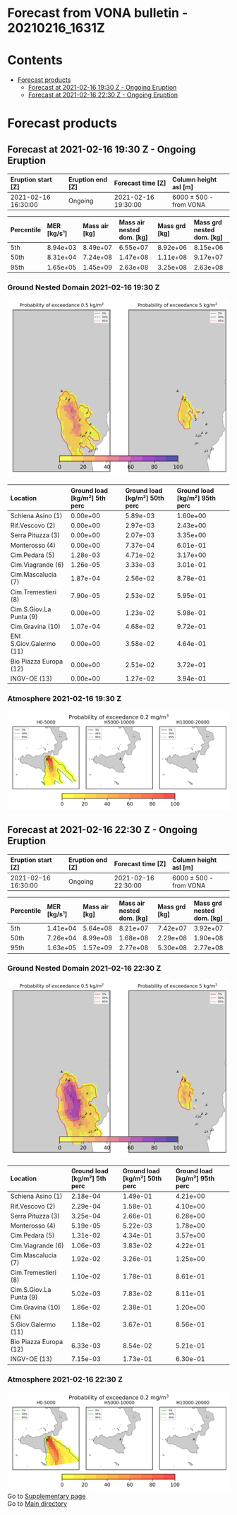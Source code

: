 
Forecast from VONA bulletin - 20210216_1631Z
============================================

Contents
========

* [Forecast products](#forecast-products)
	* [Forecast at 2021-02-16 19:30 Z - Ongoing Eruption](#forecast-at-2021-02-16-1930-z---ongoing-eruption)
	* [Forecast at 2021-02-16 22:30 Z - Ongoing Eruption](#forecast-at-2021-02-16-2230-z---ongoing-eruption)

# Forecast products

## Forecast at 2021-02-16 19:30 Z - Ongoing Eruption
  

|Eruption start [Z]|Eruption end [Z]|Forecast time [Z]|Column height asl [m]|
| :--- | :--- | :--- | :--- |
|2021-02-16 16:30:00|Ongoing|2021-02-16 19:30:00|6000 ± 500 - from VONA|
  
  

|Percentile|MER [kg/s¹]|Mass air [kg]|Mass air nested dom. [kg]|Mass grd [kg]|Mass grd nested dom. [kg]|
| :--- | :--- | :--- | :--- | :--- | :--- |
|5th|8.94e+03|8.49e+07|6.55e+07|8.92e+06|8.15e+06|
|50th|8.31e+04|7.24e+08|1.47e+08|1.11e+08|9.17e+07|
|95th|1.65e+05|1.45e+09|2.63e+08|3.25e+08|2.63e+08|
  

### Ground Nested Domain 2021-02-16 19:30 Z
  
![](./figures/probability_grd_2021_02_16_1930_grid_1_1.png)  
  
  
  
  
  
  
  
  
  
  
  
  

|Location|Ground load [kg/m²] 5th perc|Ground load [kg/m²] 50th perc|Ground load [kg/m²] 95th perc|
| :--- | :--- | :--- | :--- |
|Schiena Asino (1)|0.00e+00|5.89e-03|1.60e+00|
|Rif.Vescovo (2)|0.00e+00|2.97e-03|2.43e+00|
|Serra Pituzza (3)|0.00e+00|2.07e-03|3.35e+00|
|Monterosso (4)|0.00e+00|7.37e-04|6.01e-01|
|Cim.Pedara (5)|1.28e-03|4.71e-02|3.17e+00|
|Cim.Viagrande (6)|1.26e-05|3.33e-03|3.01e-01|
|Cim.Mascalucia (7)|1.87e-04|2.56e-02|8.78e-01|
|Cim.Tremestieri (8)|7.90e-05|2.53e-02|5.95e-01|
|Cim.S.Giov.La Punta (9)|0.00e+00|1.23e-02|5.98e-01|
|Cim.Gravina (10)|1.07e-04|4.68e-02|9.72e-01|
|ENI S.Giov.Galermo (11)|0.00e+00|3.58e-02|4.64e-01|
|Bio Piazza Europa (12)|0.00e+00|2.51e-02|3.72e-01|
|INGV-OE (13)|0.00e+00|1.27e-02|3.94e-01|
  

### Atmosphere 2021-02-16 19:30 Z
  
![](./figures/probability_air_2021_02_16_1930_grid_2_conclev_1_1.png)
## Forecast at 2021-02-16 22:30 Z - Ongoing Eruption
  

|Eruption start [Z]|Eruption end [Z]|Forecast time [Z]|Column height asl [m]|
| :--- | :--- | :--- | :--- |
|2021-02-16 16:30:00|Ongoing|2021-02-16 22:30:00|6000 ± 500 - from VONA|
  
  

|Percentile|MER [kg/s¹]|Mass air [kg]|Mass air nested dom. [kg]|Mass grd [kg]|Mass grd nested dom. [kg]|
| :--- | :--- | :--- | :--- | :--- | :--- |
|5th|1.41e+04|5.64e+08|8.21e+07|7.42e+07|3.92e+07|
|50th|7.26e+04|8.99e+08|1.68e+08|2.29e+08|1.90e+08|
|95th|1.63e+05|1.57e+09|2.77e+08|5.30e+08|2.77e+08|
  

### Ground Nested Domain 2021-02-16 22:30 Z
  
![](./figures/probability_grd_2021_02_16_2230_grid_1_2.png)  
  
  
  
  
  
  
  
  
  
  
  
  

|Location|Ground load [kg/m²] 5th perc|Ground load [kg/m²] 50th perc|Ground load [kg/m²] 95th perc|
| :--- | :--- | :--- | :--- |
|Schiena Asino (1)|2.18e-04|1.49e-01|4.21e+00|
|Rif.Vescovo (2)|2.29e-04|1.58e-01|4.10e+00|
|Serra Pituzza (3)|3.25e-04|2.66e-01|6.28e+00|
|Monterosso (4)|5.19e-05|5.22e-03|1.78e+00|
|Cim.Pedara (5)|1.31e-02|4.34e-01|3.57e+00|
|Cim.Viagrande (6)|1.06e-03|3.83e-02|4.22e-01|
|Cim.Mascalucia (7)|1.92e-02|3.26e-01|1.25e+00|
|Cim.Tremestieri (8)|1.10e-02|1.78e-01|8.61e-01|
|Cim.S.Giov.La Punta (9)|5.02e-03|7.83e-02|8.11e-01|
|Cim.Gravina (10)|1.86e-02|2.38e-01|1.20e+00|
|ENI S.Giov.Galermo (11)|1.18e-02|3.67e-01|8.56e-01|
|Bio Piazza Europa (12)|6.33e-03|8.54e-02|5.21e-01|
|INGV-OE (13)|7.15e-03|1.73e-01|6.30e-01|
  

### Atmosphere 2021-02-16 22:30 Z
  
![](./figures/probability_air_2021_02_16_2230_grid_2_conclev_1_2.png)  
Go to [Supplementary page](Supplementary_page.md)  
Go to [Main directory](https://github.com/federicapardini/Real_time_ash_forecast)